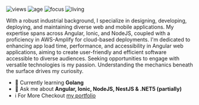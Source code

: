  
![views](https://komarev.com/ghpvc/?username=sefatanam&label=Profile%20views&color=0e75b6&style=flat)
![age](https://img.shields.io/badge/age-23-blueviolet)
![focus](https://img.shields.io/badge/focus-FullStack-critical)
![living](https://img.shields.io/badge/living-Dhaka-3c9)

With a robust industrial background, I specialize in designing, developing, deploying, and maintaining diverse web and mobile applications. My expertise spans across Angular, Ionic, and NodeJS, coupled with a proficiency in AWS-Amplify for cloud-based deployments. I'm dedicated to enhancing app load time, performance, and accessibility in Angular web applications, aiming to create user-friendly and efficient software accessible to diverse audiences. Seeking opportunities to engage with versatile technologies is my passion. Understanding the mechanics beneath the surface drives my curiosity.

- 🌱 Currently learning __Golang__
- 💬 Ask me about __Angular, Ionic, NodeJS, NestJS & .NET5 (partially)__
- ℹ️ For More Checkout [my portfolio](https://sefatanam.vercel.app/home)
